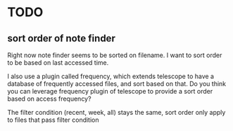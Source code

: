 # TODO

## sort order of note finder

Right now note finder seems to be sorted on filename. I want to sort order to be based on last accessed time. 

I also use a plugin called frequency, which extends telescope to have a database of frequently accessed files, and sort based on that. Do you think you can leverage frequency plugin of telescope to provide a sort order based on access frequency? 

The filter condition (recent, week, all) stays the same, sort order only apply to files that pass filter condition
